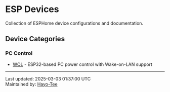 # ESP Devices

Collection of ESPHome device configurations and documentation.

## Device Categories

### PC Control
- [WOL](pc-control/wol/) - ESP32-based PC power control with Wake-on-LAN support

---
Last updated: 2025-03-03 01:37:00 UTC  
Maintained by: [Hayo-Tee](https://github.com/Hayo-Tee)

